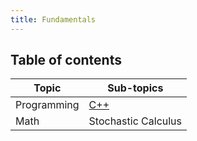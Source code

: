 ```yaml
---
title: Fundamentals
---
```


## Table of contents

| Topic | Sub-topics |
| ---- | ---- |
| Programming | [C++](programming/CPP)<br> |
| Math | Stochastic Calculus |
